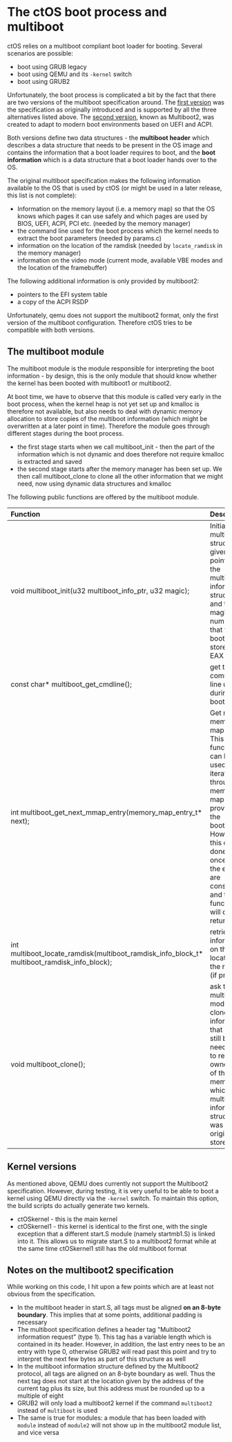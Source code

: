 # The ctOS boot process and multiboot

ctOS relies on a multiboot compliant boot loader for booting. Several scenarios are possible:

- boot using GRUB legacy 
- boot using QEMU and its `-kernel` switch 
- boot using GRUB2

Unfortunately, the boot process is complicated a bit by the fact that there are two versions of the multiboot specification around. The [first version](https://www.gnu.org/software/grub/manual/multiboot/multiboot.html) was the specification as originally introduced and is supported by all the three alternatives listed above. The [second version](https://www.gnu.org/software/grub/manual/multiboot2/multiboot.html), known as Multiboot2, was created to adapt to modern boot environments based on UEFI and ACPI.

Both versions define two data structures - the **multiboot header** which describes a data structure that needs to be present in the OS image and contains the information that a boot loader requires to boot, and the **boot information** which is a data structure that a boot loader hands over to the OS.

The original multiboot specification makes the following information available to the OS that is used by ctOS (or might be used in a later release, this list is not complete):

* Information on the memory layout (i.e. a memory map) so that the OS knows which pages it can use safely and which pages are used by BIOS, UEFI, ACPI, PCI etc. (needed by the memory manager)
* the command line used for the boot process which the kernel needs to extract the boot parameters (needed by params.c)
* information on the location of the ramdisk (needed by `locate_ramdisk` in the memory manager)
* information on the video mode (current mode, available VBE modes and the location of the framebuffer)

The following additional information is only provided by multiboot2:

* pointers to the EFI system table
* a copy of the ACPI RSDP

Unfortunately, qemu does not support the multiboot2 format, only the first version of the multiboot configuration. Therefore ctOS tries to be compatible with both versions. 


## The multiboot module

The multiboot module is the module responsible for interpreting the boot information - by design, this is the only module that should know whether the kernel has been booted with multiboot1 or multiboot2. 

At boot time, we have to observe that this module is called very early in the boot process, when the kernel heap is not yet set up and kmalloc is therefore not available, but also needs to deal with dynamic memory allocation to store copies of the multiboot information (which might be overwritten at a later point in time). Therefore the module goes through different stages during the boot process.


 * the first stage starts when we call multiboot_init - then the part of the information which is not dynamic and does therefore not require kmalloc is extracted and saved
 * the second stage starts after the memory manager has been set up. We then call multiboot_clone to clone all the other information that we might need, now using dynamic data structures and kmalloc

The following public functions are offered by the multiboot module.

| Function | Description |
|:---------|:------------|
|void multiboot_init(u32 multiboot_info_ptr, u32 magic); | Initialize the multiboot structure given a pointer to the multiboot information structure and the magic number that the bootloader stored in EAX |
|const char* multiboot_get_cmdline(); | get the command line used during booting |
| int multiboot_get_next_mmap_entry(memory_map_entry_t* next); | Get next memory map entry. This function can be used to iterate through the memory map provided by the bootloader. However, this can be done only once, then the entries are consumed and the function will only return 0. |
| int multiboot_locate_ramdisk(multiboot_ramdisk_info_block_t* multiboot_ramdisk_info_block); | retrieve information on the location of the ramdisk (if present) |
| void multiboot_clone(); | ask the multiboot module to clone all information that might still be needed and to release ownership of the memory in which the multiboot information structure was originally stored |


## Kernel versions

As mentioned above, QEMU does currently not support the Multiboot2 specification. However, during testing, it is very useful to be able to boot a kernel using QEMU directly via the `-kernel` switch. To maintain this option, the build scripts do actually generate two kernels.

* ctOSkernel - this is the main kernel 
* ctOSkernel1 - this kernel is identical to the first one, with the single exception that a different start.S module (namely startmb1.S) is linked into it. This allows us to migrate start.S to a multiboot2 format while at the same time ctOSkernel1 still has the old multiboot format

## Notes on the multiboot2 specification

While working on this code, I hit upon a few points which are at least not obvious from the specification.

* In the multiboot header in start.S, all tags must be aligned **on an 8-byte boundary**. This implies that at some points, additional padding is necessary
* The multiboot specification defines a header tag "Multiboot2 information request" (type 1). This tag has a variable length which is contained in its header. However, in addition, the last entry nees to be an entry with type 0, otherwise GRUB2 will read past this point and try to interpret the next few bytes as part of this structure as well
* In the multiboot information structure defined by the Multiboot2 protocol, all tags are aligned on an 8-byte boundary as well. Thus the next tag does not start at the location given by the address of the current tag plus its size, but this address must be rounded up to a multiple of eight
* GRUB2 will only load a multiboot2 kernel if the command `multiboot2` instead of `multiboot` is used
* The same is true for modules: a module that has been loaded with `module` instead of `module2` will not show up in the multiboot2 module list, and vice versa


